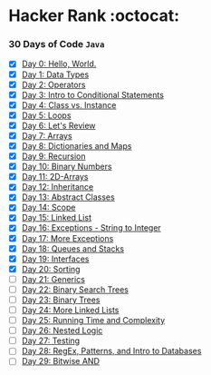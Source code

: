 # Hacker Rank :octocat:

### 30 Days of Code `Java`

- [x] [Day 0: Hello, World.](https://github.com/Ahavaz/hacker-rank/blob/master/src/domains/tutorials/_30DaysOfCode/Day00HelloWorld/Solution.java)
- [x] [Day 1: Data Types](https://github.com/Ahavaz/hacker-rank/blob/master/src/domains/tutorials/_30DaysOfCode/Day01DataTypes/Solution.java)
- [x] [Day 2: Operators](https://github.com/Ahavaz/hacker-rank/blob/master/src/domains/tutorials/_30DaysOfCode/Day02Operators/Solution.java)
- [x] [Day 3: Intro to Conditional Statements](https://github.com/Ahavaz/hacker-rank/blob/master/src/domains/tutorials/_30DaysOfCode/Day03ConditionalStatements/Solution.java)
- [x] [Day 4: Class vs. Instance](https://github.com/Ahavaz/hacker-rank/blob/master/src/domains/tutorials/_30DaysOfCode/Day04ClassVsInstance/Solution.java)
- [x] [Day 5: Loops](https://github.com/Ahavaz/hacker-rank/blob/master/src/domains/tutorials/_30DaysOfCode/Day05Loops/Solution.java)
- [x] [Day 6: Let's Review](https://github.com/Ahavaz/hacker-rank/blob/master/src/domains/tutorials/_30DaysOfCode/Day06ReviewLoop/Solution.java)
- [x] [Day 7: Arrays](https://github.com/Ahavaz/hacker-rank/blob/master/src/domains/tutorials/_30DaysOfCode/Day07Arrays/Solution.java)
- [x] [Day 8: Dictionaries and Maps](https://github.com/Ahavaz/hacker-rank/blob/master/src/domains/tutorials/_30DaysOfCode/Day08DictionariesAndMaps/Solution.java)
- [x] [Day 9: Recursion](https://github.com/Ahavaz/hacker-rank/blob/master/src/domains/tutorials/_30DaysOfCode/Day09Recursion/Solution.java)
- [x] [Day 10: Binary Numbers](https://github.com/Ahavaz/hacker-rank/blob/master/src/domains/tutorials/_30DaysOfCode/Day10BinaryNumbers/Solution.java)
- [x] [Day 11: 2D-Arrays](https://github.com/Ahavaz/hacker-rank/blob/master/src/domains/tutorials/_30DaysOfCode/Day112DArrays/Solution.java)
- [x] [Day 12: Inheritance](https://github.com/Ahavaz/hacker-rank/blob/master/src/domains/tutorials/_30DaysOfCode/Day12Inheritance/Solution.java)
- [x] [Day 13: Abstract Classes](https://github.com/Ahavaz/hacker-rank/blob/master/src/domains/tutorials/_30DaysOfCode/Day13AbstractClasses/Solution.java)
- [x] [Day 14: Scope](https://github.com/Ahavaz/hacker-rank/blob/master/src/domains/tutorials/_30DaysOfCode/Day14Scope/Solution.java)
- [x] [Day 15: Linked List](https://github.com/Ahavaz/hacker-rank/blob/master/src/domains/tutorials/_30DaysOfCode/Day15LinkedList/Solution.java)
- [x] [Day 16: Exceptions - String to Integer](https://github.com/Ahavaz/hacker-rank/blob/master/src/domains/tutorials/_30DaysOfCode/Day16ExceptionsStringToInteger/Solution.java)
- [x] [Day 17: More Exceptions](https://github.com/Ahavaz/hacker-rank/blob/master/src/domains/tutorials/_30DaysOfCode/Day17MoreExceptions/Solution.java)
- [x] [Day 18: Queues and Stacks](https://github.com/Ahavaz/hacker-rank/blob/master/src/domains/tutorials/_30DaysOfCode/Day18QueuesAndStacks/Solution.java)
- [x] [Day 19: Interfaces](https://github.com/Ahavaz/hacker-rank/blob/master/src/domains/tutorials/_30DaysOfCode/Day19Interfaces/Solution.java)
- [x] [Day 20: Sorting](https://github.com/Ahavaz/hacker-rank/blob/master/src/domains/tutorials/_30DaysOfCode/Day20Sorting/Solution.java)
- [ ] [Day 21: Generics](https://github.com/Ahavaz/hacker-rank/blob/master/src/domains/tutorials/_30DaysOfCode/Day)
- [ ] [Day 22: Binary Search Trees](https://github.com/Ahavaz/hacker-rank/blob/master/src/domains/tutorials/_30DaysOfCode/Day)
- [ ] [Day 23: Binary Trees](https://github.com/Ahavaz/hacker-rank/blob/master/src/domains/tutorials/_30DaysOfCode/Day)
- [ ] [Day 24: More Linked Lists](https://github.com/Ahavaz/hacker-rank/blob/master/src/domains/tutorials/_30DaysOfCode/Day)
- [ ] [Day 25: Running Time and Complexity](https://github.com/Ahavaz/hacker-rank/blob/master/src/domains/tutorials/_30DaysOfCode/Day)
- [ ] [Day 26: Nested Logic](https://github.com/Ahavaz/hacker-rank/blob/master/src/domains/tutorials/_30DaysOfCode/Day)
- [ ] [Day 27: Testing](https://github.com/Ahavaz/hacker-rank/blob/master/src/domains/tutorials/_30DaysOfCode/Day)
- [ ] [Day 28: RegEx, Patterns, and Intro to Databases](https://github.com/Ahavaz/hacker-rank/blob/master/src/domains/tutorials/_30DaysOfCode/Day)
- [ ] [Day 29: Bitwise AND](https://github.com/Ahavaz/hacker-rank/blob/master/src/domains/tutorials/_30DaysOfCode/Day)
